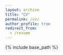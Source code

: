 ```yaml
---
layout: archive
title: "CV"
permalink: /cv/
author_profile: true
redirect_from:
  - /resume
---
```


{% include base_path %}

<object data="https://hayatkhan8660-maker.github.io/hayatu.github.io/pdfs/Hayat_Resume.pdf" type="application/pdf" width="100%" height: auto> 
</object>
